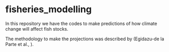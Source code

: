 # fisheries_modelling
In this repository we have the codes to make predictions of how climate change will affect fish stocks.

The methodology to make the projections was described by (Egidazu-de la Parte et al., ).

